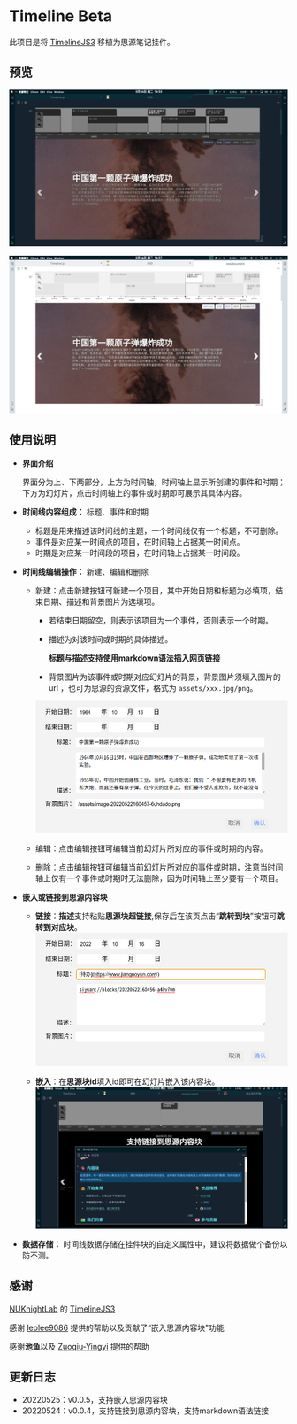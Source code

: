 # Timeline Beta

此项目是将 [TimelineJS3](https://github.com/NUKnightLab/TimelineJS3) 移植为思源笔记挂件。

## 预览

![](./preview.png)

![](./images/light.png)

## 使用说明

* **界面介绍**

  界面分为上、下两部分，上方为时间轴，时间轴上显示所创建的事件和时期；下方为幻灯片，点击时间轴上的事件或时期即可展示其具体内容。
* **时间线内容组成：** 标题、事件和时期

  * 标题是用来描述该时间线的主题，一个时间线仅有一个标题，不可删除。
  * 事件是对应某一时间点的项目，在时间轴上占据某一时间点。
  * 时期是对应某一时间段的项目，在时间轴上占据某一时间段。
* **时间线编辑操作：** 新建、编辑和删除

  * 新建：点击新建按钮可新建一个项目，其中开始日期和标题为必填项，结束日期、描述和背景图片为选填项。
    * 若结束日期留空，则表示该项目为一个事件，否则表示一个时期。
    * 描述为对该时间或时期的具体描述。

      **标题与描述支持使用markdown语法插入网页链接**

    * 背景图片为该事件或时期对应幻灯片的背景，背景图片须填入图片的 url ，也可为思源的资源文件，格式为 `assets/xxx.jpg/png`。

    ![image.png](./images/edit.png)
  * 编辑：点击编辑按钮可编辑当前幻灯片所对应的事件或时期的内容。
  * 删除：点击编辑按钮可编辑当前幻灯片所对应的事件或时期，注意当时间轴上仅有一个事件或时期时无法删除，因为时间轴上至少要有一个项目。

* **嵌入或链接到思源内容块**

  * **链接**：**描述**支持粘贴**思源块超链接**,保存后在该页点击“**跳转到块**”按钮可**跳转到对应块**。
    ![image.png](./images/edit2.png)

  * **嵌入**：在**思源块id**填入id即可在幻灯片嵌入该内容块。
    ![image.png](./images/linktoblock.png)

* **数据存储：** 时间线数据存储在挂件块的自定义属性中，建议将数据做个备份以防不测。

## 感谢

[NUKnightLab](https://github.com/NUKnightLab) 的 [TimelineJS3](https://github.com/NUKnightLab/TimelineJS3)

感谢 [leolee9086](https://github.com/leolee9086) 提供的帮助以及贡献了“嵌入思源内容块"功能

感谢**池鱼**以及 [Zuoqiu-Yingyi](https://github.com/Zuoqiu-Yingyi) 提供的帮助

## 更新日志

- 20220525：v0.0.5，支持嵌入思源内容块
- 20220524：v0.0.4，支持链接到思源内容块，支持markdown语法链接